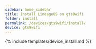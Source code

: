```yaml
---
sidebar: home_sidebar
title: Install LineageOS on gts9wifi
folder: install
permalink: /devices/gts9wifi/install/
device: gts9wifi
---
```

{% include templates/device_install.md %}
